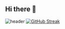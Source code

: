 ## Hi there 👋
![header](https://capsule-render.vercel.app/api?type=waving&color=auto)
[![GitHub Streak](https://streak-stats.demolab.com?user=biplavdotcom&theme=holi-theme&hide_border=true&mode=weekly)](https://git.io/streak-stats)

